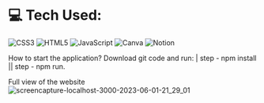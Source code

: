 # 💻 Tech Used:
![CSS3](https://img.shields.io/badge/css3-%231572B6.svg?style=for-the-badge&logo=css3&logoColor=white) 
![HTML5](https://img.shields.io/badge/html5-%23E34F26.svg?style=for-the-badge&logo=html5&logoColor=white) 
![JavaScript](https://img.shields.io/badge/javascript-%23323330.svg?style=for-the-badge&logo=javascript&logoColor=%23F7DF1E) 
![Canva](https://img.shields.io/badge/Canva-%2300C4CC.svg?style=for-the-badge&logo=Canva&logoColor=white) 
![Notion](https://img.shields.io/badge/Notion-%23000000.svg?style=for-the-badge&logo=notion&logoColor=white) 

How to start the application? Download git code and run: 
| step - npm install 
|| step - npm run. 

Full view of the website
![screencapture-localhost-3000-2023-06-01-21_29_01](https://github.com/SeverinaBo/portfolio1/assets/70651786/ff472cbd-4522-4517-8441-c865d18d2458)

